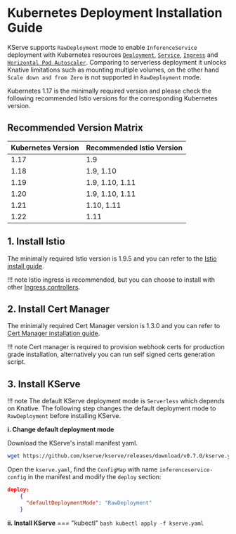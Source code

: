 # Kubernetes Deployment Installation Guide
KServe supports `RawDeployment` mode to enable `InferenceService` deployment with Kubernetes resources [`Deployment`](https://kubernetes.io/docs/concepts/workloads/controllers/deployment), [`Service`](https://kubernetes.io/docs/concepts/services-networking/service), [`Ingress`](https://kubernetes.io/docs/concepts/services-networking/ingress) and [`Horizontal Pod Autoscaler`](https://kubernetes.io/docs/tasks/run-application/horizontal-pod-autoscale). Comparing to serverless deployment it unlocks Knative limitations such as mounting multiple volumes, on the other hand `Scale down and from Zero` is not supported in `RawDeployment` mode.

Kubernetes 1.17 is the minimally required version and please check the following recommended Istio versions for the corresponding
Kubernetes version.

## Recommended Version Matrix
| Kubernetes Version | Recommended Istio Version   |
| :---------- | :------------ |
| 1.17       | 1.9  |
| 1.18       | 1.9, 1.10 |
| 1.19       | 1.9, 1.10, 1.11   |
| 1.20       | 1.9, 1.10, 1.11   |
| 1.21       | 1.10, 1.11   |
| 1.22       | 1.11   |

## 1. Install Istio
The minimally required Istio version is 1.9.5 and you can refer to the [Istio install guide](https://istio.io/latest/docs/setup/install).

!!! note 
    Istio ingress is recommended, but you can choose to install with other [Ingress controllers](https://kubernetes.io/docs/concepts/services-networking/ingress-controllers/).

## 2. Install Cert Manager
The minimally required Cert Manager version is 1.3.0 and you can refer to [Cert Manager installation guide](https://cert-manager.io/docs/installation/).

!!! note
    Cert manager is required to provision webhook certs for production grade installation, alternatively you can run self signed certs generation script.

## 3. Install KServe
!!! note 
    The default KServe deployment mode is `Serverless` which depends on Knative. The following step changes the default deployment mode to `RawDeployment` before installing KServe.

**i. Change default deployment mode**

Download the KServe's install manifest yaml.
```bash
wget https://github.com/kserve/kserve/releases/download/v0.7.0/kserve.yaml
```
Open the `kserve.yaml`, find the `ConfigMap` with name `inferenceservice-config` in the manifest and modify the `deploy` section:
```json
deploy:
    {
      "defaultDeploymentMode": "RawDeployment"
    }
```

**ii. Install KServe**
=== "kubectl"
    ```bash
    kubectl apply -f kserve.yaml
    ``` 
